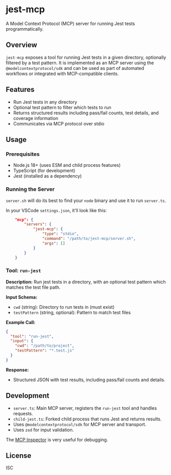 # jest-mcp

A Model Context Protocol (MCP) server for running Jest tests programmatically.

## Overview

`jest-mcp` exposes a tool for running Jest tests in a given directory, optionally filtered by a test pattern. It is implemented as an MCP server using the `@modelcontextprotocol/sdk` and can be used as part of automated workflows or integrated with MCP-compatible clients.

## Features
- Run Jest tests in any directory
- Optional test pattern to filter which tests to run
- Returns structured results including pass/fail counts, test details, and coverage information
- Communicates via MCP protocol over stdio

## Usage

### Prerequisites
- Node.js 18+ (uses ESM and child process features)
- TypeScript (for development)
- Jest (installed as a dependency)

### Running the Server

`server.sh` will do its best to find your `node` binary and use it to run `server.ts`.

In your VSCode `settings.json`, it'll look like this:
```json
    "mcp": {
        "servers": {
            "jest-mcp": {
                "type": "stdio",
                "command": "/path/to/jest-mcp/server.sh",
                "args": []
            }
        }
    }
```

### Tool: `run-jest`

**Description:** Run jest tests in a directory, with an optional test pattern which matches the test file path.

**Input Schema:**
- `cwd` (string): Directory to run tests in (must exist)
- `testPattern` (string, optional): Pattern to match test files

**Example Call:**
```json
{
  "tool": "run-jest",
  "input": {
    "cwd": "/path/to/project",
    "testPattern": "*.test.js"
  }
}
```

**Response:**
- Structured JSON with test results, including pass/fail counts and details.

## Development

- `server.ts`: Main MCP server, registers the `run-jest` tool and handles requests.
- `child-jest.ts`: Forked child process that runs Jest and returns results.
- Uses `@modelcontextprotocol/sdk` for MCP server and transport.
- Uses `zod` for input validation.

The [MCP Inspector](https://modelcontextprotocol.io/docs/tools/inspector) is very useful for debugging.

## License

ISC
